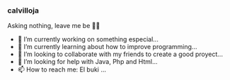 ### calvilloja
Asking nothing, leave me be 🤟🤙


- 🔭 I’m currently working on something especial...
- 🌱 I’m currently learning about how to improve programming...
- 👯 I’m looking to collaborate with my friends to create a good proyect...
- 🤔 I’m looking for help with Java, Php and Html...
- 📫 How to reach me: El buki ...
